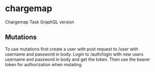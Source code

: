 # chargemap
Chargemap Task GraphQL version

## Mutations
To use mutations first create a user with post request to /user with username and password in body. Login to /auth/login with new users username and password in body and get the token. Then use the bearer token for authorization when mutating.